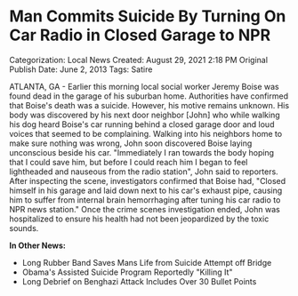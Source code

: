 # Man Commits Suicide By Turning On Car Radio in Closed Garage to NPR

Categorization: Local News
Created: August 29, 2021 2:18 PM
Original Publish Date: June 2, 2013
Tags: Satire

ATLANTA, GA - Earlier this morning local social worker Jeremy Boise was found dead in the garage of his suburban home. Authorities have confirmed that Boise's death was a suicide. However, his motive remains unknown. His body was discovered by his next door neighbor [John] who while walking his dog heard Boise's car running behind a closed garage door and loud voices that seemed to be complaining. Walking into his neighbors home to make sure nothing was wrong, John soon discovered Boise laying unconscious beside his car. "Immediately I ran towards the body hoping that I could save him, but before I could reach him I began to feel lightheaded and nauseous from the radio station", John said to reporters. After inspecting the scene, investigators confirmed that Boise had, "Closed himself in his garage and laid down next to his car's exhaust pipe, causing him to suffer from internal brain hemorrhaging after tuning his car radio to NPR news station." Once the crime scenes investigation ended, John was hospitalized to ensure his health had not been jeopardized by the toxic sounds.

**In Other News:**

- Long Rubber Band Saves Mans Life from Suicide Attempt off Bridge
- Obama's Assisted Suicide Program Reportedly "Killing It"
- Long Debrief on Benghazi Attack Includes Over 30 Bullet Points